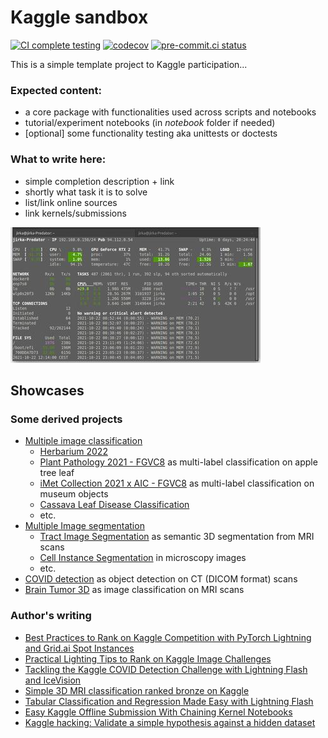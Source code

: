# Kaggle sandbox

[![CI complete testing](https://github.com/Borda/kaggle_sandbox/actions/workflows/ci_testing.yml/badge.svg?branch=main&event=push)](https://github.com/Borda/kaggle_sandbox/actions/workflows/ci_testing.yml)
[![codecov](https://codecov.io/gh/Borda/kaggle_sandbox/branch/main/graph/badge.svg)](https://codecov.io/gh/Borda/kaggle_sandbox)
[![pre-commit.ci status](https://results.pre-commit.ci/badge/github/Borda/kaggle_sandbox/main.svg)](https://results.pre-commit.ci/latest/github/Borda/kaggle_sandbox/main)

This is a simple template project to Kaggle participation...

### Expected content:

- a core package with functionalities used across scripts and notebooks
- tutorial/experiment notebooks (in _notebook_ folder if needed)
- \[optional\] some functionality testing aka unittests or doctests

### What to write here:

- simple completion description + link
- shortly what task it is to solve
- list/link online sources
- link kernels/submissions

![sample figure](./assets/demo-glances.jpg)

## Showcases

### Some derived projects

- [Multiple image classification](https://github.com/Borda/kaggle_image-classify)
  - [Herbarium 2022](https://www.kaggle.com/competitions/herbarium-2022-fgvc9)
  - [Plant Pathology 2021 - FGVC8](https://www.kaggle.com/c/plant-pathology-2021-fgvc8) as multi-label classification on apple tree leaf
  - [iMet Collection 2021 x AIC - FGVC8](https://www.kaggle.com/c/imet-2021-fgvc8) as multi-label classification on museum objects
  - [Cassava Leaf Disease Classification](https://www.kaggle.com/c/cassava-leaf-disease-classification/overview)
  - etc.
- [Multiple Image segmentation](https://github.com/Borda/kaggle_image-segm)
  - [Tract Image Segmentation](https://www.kaggle.com/competitions/uw-madison-gi-tract-image-segmentation) as semantic 3D segmentation from MRI scans
  - [Cell Instance Segmentation](https://www.kaggle.com/c/sartorius-cell-instance-segmentation) in microscopy images
  - etc.
- [COVID detection](https://borda.github.io/kaggle_COVID-detection) as object detection on CT (DICOM format) scans
- [Brain Tumor 3D](https://borda.github.io/kaggle_brain-tumor-3D) as image classification on MRI scans

### Author's writing

- [Best Practices to Rank on Kaggle Competition with PyTorch Lightning and Grid.ai Spot Instances](https://devblog.pytorchlightning.ai/best-practices-to-rank-on-kaggle-competition-with-pytorch-lightning-and-grid-ai-spot-instances-54aa5248aa8e)
- [Practical Lighting Tips to Rank on Kaggle Image Challenges](https://devblog.pytorchlightning.ai/practical-tips-to-rank-on-kaggle-image-challenges-with-lightning-242e2e533429)
- [Tackling the Kaggle COVID Detection Challenge with Lightning Flash and IceVision](https://medium.com/codex/tackle-covid-detection-with-lightning-flash-and-icevision-3f66f28c24ac)
- [Simple 3D MRI classification ranked bronze on Kaggle](https://towardsdatascience.com/simple-3d-mri-classification-ranked-bronze-on-kaggle-87edfdef018a)
- [Tabular Classification and Regression Made Easy with Lightning Flash](https://pub.towardsai.net/tabular-classification-and-regression-made-easy-with-lightning-flash-d33bea76a645)
- [Easy Kaggle Offline Submission With Chaining Kernel Notebooks](https://towardsdatascience.com/easy-kaggle-offline-submission-with-chaining-kernels-30bba5ea5c4d)
- [Kaggle hacking: Validate a simple hypothesis against a hidden dataset](https://towardsdatascience.com/kaggle-hacking-validate-a-simple-hypothesis-against-a-hidden-dataset-4cf02bb16510)
